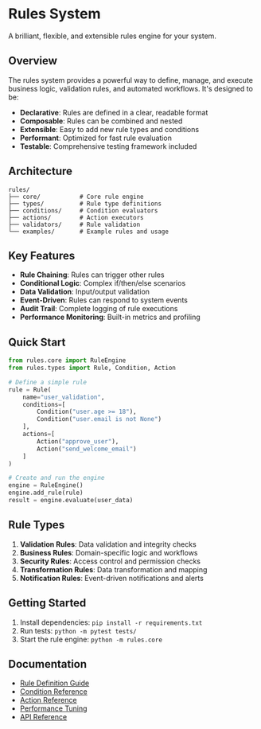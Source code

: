 # Rules System

A brilliant, flexible, and extensible rules engine for your system.

## Overview

The rules system provides a powerful way to define, manage, and execute business logic, validation rules, and automated workflows. It's designed to be:

- **Declarative**: Rules are defined in a clear, readable format
- **Composable**: Rules can be combined and nested
- **Extensible**: Easy to add new rule types and conditions
- **Performant**: Optimized for fast rule evaluation
- **Testable**: Comprehensive testing framework included

## Architecture

```
rules/
├── core/           # Core rule engine
├── types/          # Rule type definitions
├── conditions/     # Condition evaluators
├── actions/        # Action executors
├── validators/     # Rule validation
└── examples/       # Example rules and usage
```

## Key Features

- **Rule Chaining**: Rules can trigger other rules
- **Conditional Logic**: Complex if/then/else scenarios
- **Data Validation**: Input/output validation
- **Event-Driven**: Rules can respond to system events
- **Audit Trail**: Complete logging of rule executions
- **Performance Monitoring**: Built-in metrics and profiling

## Quick Start

```python
from rules.core import RuleEngine
from rules.types import Rule, Condition, Action

# Define a simple rule
rule = Rule(
    name="user_validation",
    conditions=[
        Condition("user.age >= 18"),
        Condition("user.email is not None")
    ],
    actions=[
        Action("approve_user"),
        Action("send_welcome_email")
    ]
)

# Create and run the engine
engine = RuleEngine()
engine.add_rule(rule)
result = engine.evaluate(user_data)
```

## Rule Types

1. **Validation Rules**: Data validation and integrity checks
2. **Business Rules**: Domain-specific logic and workflows
3. **Security Rules**: Access control and permission checks
4. **Transformation Rules**: Data transformation and mapping
5. **Notification Rules**: Event-driven notifications and alerts

## Getting Started

1. Install dependencies: `pip install -r requirements.txt`
2. Run tests: `python -m pytest tests/`
3. Start the rule engine: `python -m rules.core`

## Documentation

- [Rule Definition Guide](docs/rule-definition.md)
- [Condition Reference](docs/conditions.md)
- [Action Reference](docs/actions.md)
- [Performance Tuning](docs/performance.md)
- [API Reference](docs/api.md) 